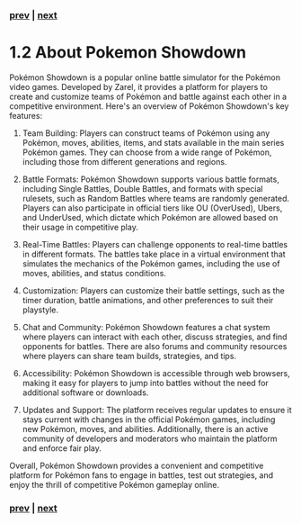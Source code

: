 ### [prev](./11_AboutPokemon.md) | [next]()
# 1.2 About Pokemon Showdown
Pokémon Showdown is a popular online battle simulator for the Pokémon video games. Developed by Zarel, it provides a platform for players to create and customize teams of Pokémon and battle against each other in a competitive environment. Here's an overview of Pokémon Showdown's key features:

1. Team Building: Players can construct teams of Pokémon using any Pokémon, moves, abilities, items, and stats available in the main series Pokémon games. They can choose from a wide range of Pokémon, including those from different generations and regions.

2. Battle Formats: Pokémon Showdown supports various battle formats, including Single Battles, Double Battles, and formats with special rulesets, such as Random Battles where teams are randomly generated. Players can also participate in official tiers like OU (OverUsed), Ubers, and UnderUsed, which dictate which Pokémon are allowed based on their usage in competitive play.

3. Real-Time Battles: Players can challenge opponents to real-time battles in different formats. The battles take place in a virtual environment that simulates the mechanics of the Pokémon games, including the use of moves, abilities, and status conditions.

4. Customization: Players can customize their battle settings, such as the timer duration, battle animations, and other preferences to suit their playstyle.

5. Chat and Community: Pokémon Showdown features a chat system where players can interact with each other, discuss strategies, and find opponents for battles. There are also forums and community resources where players can share team builds, strategies, and tips.

6. Accessibility: Pokémon Showdown is accessible through web browsers, making it easy for players to jump into battles without the need for additional software or downloads.

7. Updates and Support: The platform receives regular updates to ensure it stays current with changes in the official Pokémon games, including new Pokémon, moves, and abilities. Additionally, there is an active community of developers and moderators who maintain the platform and enforce fair play.

Overall, Pokémon Showdown provides a convenient and competitive platform for Pokémon fans to engage in battles, test out strategies, and enjoy the thrill of competitive Pokémon gameplay online.
### [prev](./11_AboutPokemon.md) | [next]()